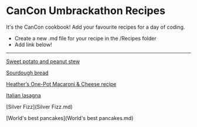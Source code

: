 # CanCon Umbrackathon Recipes

It's the CanCon cookbook! Add your favourite recipes for a day of coding.

* Create a new .md file for your recipe in the /Recipes folder
* Add link below!

---------

[Sweet potato and peanut stew](SweetPotatoPeanutStew.md)

[Sourdough bread](sourdough.md)

[Heather’s One-Pot Macaroni & Cheese recipe](HeathersOnePotMacaroniCheese.md)

[Italian lasagna](guiseppes-lasagna.md)

[Silver Fizz](Silver Fizz.md)

[World's best pancakes](World's best pancakes.md)
